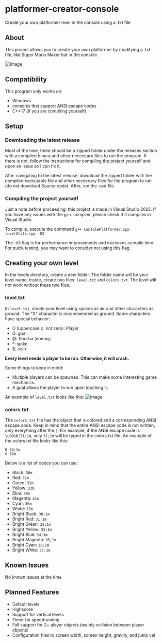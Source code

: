 # platformer-creator-console
Create your own platformer level in the console using a .txt file

## About

This project allows you to create your own platformer by modifying a .txt file, like Super Mario Maker but in the console.

![image](https://user-images.githubusercontent.com/98898166/177667224-f5fa709d-b6a7-4cc5-a332-b04f96708348.png)

## Compatibility

This program only works on: 
- Windows
- consoles that support ANSI escape codes
- C++17 (if you are compiling yourself)

## Setup

### Downloading the latest release

Most of the time, there should be a zipped folder under the releases section with a compiled binary and other neccecary files to run the program. If there is not, follow the instructions for compiling the project yourself and open an issue so I can fix it.

After navigating to the latest release, download the zipped folder with the compiled executable file and other neccecary files for the program to run (do not download Source code). After, run the .exe file.

### Compiling the project yourself

Just a note before proceeding: this project is made in Visual Studio 2022. If you have any issues with the g++ compiler, please check if it compiles in Visual Studio.

To compile, execute the command `g++ ConsolePlatformer.cpp levelUtils.cpp -O3`

The `-O3` flag is for performance improvements and increases compile time. For quick testing, you may want to consider not using this flag.

## Creating your own level

In the levels directory, create a new folder. The folder name will be your level name. Inside, create two files: `level.txt` and `colors.txt`. The level will not work without these two files.

### level.txt

In `level.txt`, create your level using spaces as air and other characters as ground. The "X" character is recommended as ground. Some characters have special behavior:

- O (uppercase o, not zero): Player
- G: goal
- @: floorba (enemy)
- *: spike
- $: coin

**Every level needs a player to be ran. Otherwise, it will crash.** 

Some things to keep in mind:
- Multiple players can be spawned. This can make some interesting game mechanics.
- A goal allows the player to win upon touching it.

An example of `level.txt` looks like this:
![image](https://user-images.githubusercontent.com/98898166/178369871-d2cdf371-f7ec-4e41-9af9-b06b1545dedf.png)

### colors.txt

The `colors.txt` file has the object that is colored and a corresponding ANSI escape code. Keep in mind that the entire ANSI escape code is not written, only everything after the `[`. For example, if the ANSI escape code is `\u001b[31;1m`, only `31;1m` will be typed in the colors.txt file. An example of the colors.txt file looks like this:
```
O 34;1m
G 32m
```
Below is a list of codes you can use:
- Black: `30m`
- Red: `31m`
- Green: `32m`
- Yellow: `33m`
- Blue: `34m`
- Magenta: `35m`
- Cyan: `36m`
- White: `37m`
- Bright Black: `30;1m`
- Bright Red: `31;1m`
- Bright Green: `32;1m`
- Bright Yellow: `33;1m`
- Bright Blue: `34;1m`
- Bright Magenta: `35;1m`
- Bright Cyan: `36;1m`
- Bright White: `37;1m`

## Known Issues

No known issues at the time

## Planned Features

- Default levels
- Highscore
- Support for vertical levels
- Timer for speedrunning
- Full support for 2+ player objects (mainly collision between player objects)
- Configuration files to screen width, screen height, gravity, and jump vel
